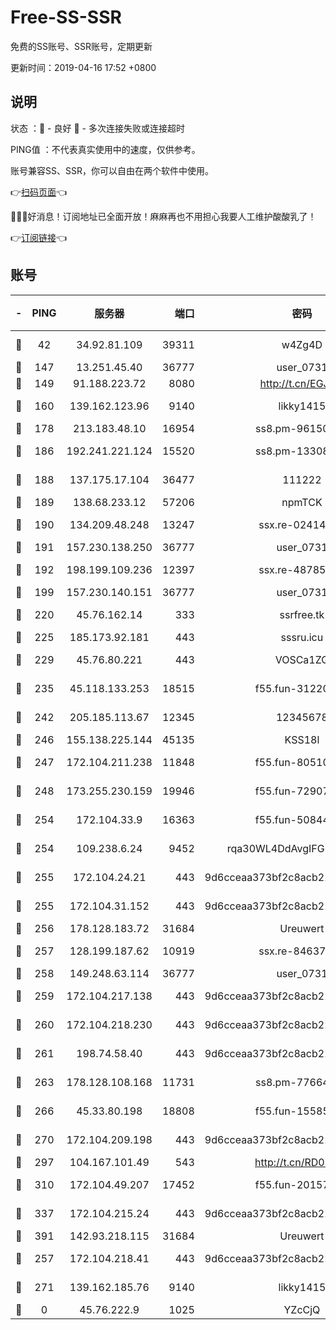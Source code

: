 # Free-SS-SSR

免费的SS账号、SSR账号，定期更新

更新时间：2019-04-16 17:52 +0800

## 说明

状态     ：🙂 - 良好 🙁 - 多次连接失败或连接超时

PING值   ：不代表真实使用中的速度，仅供参考。

账号兼容SS、SSR，你可以自由在两个软件中使用。

👉[扫码页面](https://liesauer.github.io/Free-SS-SSR/)👈

🎉🎉🎉好消息！订阅地址已全面开放！麻麻再也不用担心我要人工维护酸酸乳了！

👉[订阅链接](https://www.liesauer.net/yogurt/subscribe?ACCESS_TOKEN=DAYxR3mMaZAsaqUb)👈

## 账号

|-|PING|服务器|端口|密码|加密方式|区域|
|:----:|:----:|:-----:|-----:|:----:|:----:|:----:|
|🙂|42|34.92.81.109|39311|w4Zg4D|chacha20-ietf|US|
|🙂|147|13.251.45.40|36777|user_0731|chacha20|SG|
|🙂|149|91.188.223.72|8080|http://t.cn/EGJIyrl|rc4-md5|RU|
|🙂|160|139.162.123.96|9140|likky1415|aes-256-cfb|JP|
|🙂|178|213.183.48.10|16954|ss8.pm-96150837|rc4-md5|RU|
|🙂|186|192.241.221.124|15520|ss8.pm-13308805|aes-256-cfb|US|
|🙂|188|137.175.17.104|36477|111222|aes-256-cfb|US|
|🙂|189|138.68.233.12|57206|npmTCK|rc4-md5|US|
|🙂|190|134.209.48.248|13247|ssx.re-02414807|aes-256-cfb|US|
|🙂|191|157.230.138.250|36777|user_0731|chacha20|US|
|🙂|192|198.199.109.236|12397|ssx.re-48785024|aes-256-cfb|US|
|🙂|199|157.230.140.151|36777|user_0731|chacha20|US|
|🙂|220|45.76.162.14|333|ssrfree.tk|aes-256-cfb|SG|
|🙂|225|185.173.92.181|443|sssru.icu|rc4-md5|RU|
|🙂|229|45.76.80.221|443|VOSCa1ZG|aes-256-cfb|DE|
|🙂|235|45.118.133.253|18515|f55.fun-31220969|aes-256-cfb|SG|
|🙂|242|205.185.113.67|12345|12345678|aes-256-cfb|US|
|🙂|246|155.138.225.144|45135|KSS18l|rc4-md5|US|
|🙂|247|172.104.211.238|11848|f55.fun-80510832|aes-256-cfb|US|
|🙂|248|173.255.230.159|19946|f55.fun-72907812|aes-256-cfb|US|
|🙂|254|172.104.33.9|16363|f55.fun-50844957|aes-256-cfb|SG|
|🙂|254|109.238.6.24|9452|rqa30WL4DdAvgIFG6Fs3znzTa|aes-256-cfb|FR|
|🙂|255|172.104.24.21|443|9d6cceaa373bf2c8acb22e60b6a58be6|aes-256-cfb|US|
|🙂|255|172.104.31.152|443|9d6cceaa373bf2c8acb22e60b6a58be6|aes-256-cfb|US|
|🙂|256|178.128.183.72|31684|Ureuwert|chacha20|US|
|🙂|257|128.199.187.62|10919|ssx.re-84637462|aes-256-cfb|SG|
|🙂|258|149.248.63.114|36777|user_0731|chacha20|CA|
|🙂|259|172.104.217.138|443|9d6cceaa373bf2c8acb22e60b6a58be6|aes-256-cfb|US|
|🙂|260|172.104.218.230|443|9d6cceaa373bf2c8acb22e60b6a58be6|aes-256-cfb|US|
|🙂|261|198.74.58.40|443|9d6cceaa373bf2c8acb22e60b6a58be6|aes-256-cfb|US|
|🙂|263|178.128.108.168|11731|ss8.pm-77664011|aes-256-cfb|SG|
|🙂|266|45.33.80.198|18808|f55.fun-15585908|aes-256-cfb|US|
|🙂|270|172.104.209.198|443|9d6cceaa373bf2c8acb22e60b6a58be6|aes-256-cfb|US|
|🙂|297|104.167.101.49|543|http://t.cn/RD0D7sx|rc4-md5|CA|
|🙂|310|172.104.49.207|17452|f55.fun-20157942|aes-256-cfb|SG|
|🙂|337|172.104.215.24|443|9d6cceaa373bf2c8acb22e60b6a58be6|aes-256-cfb|US|
|🙂|391|142.93.218.115|31684|Ureuwert|chacha20|IN|
|🙂|257|172.104.218.41|443|9d6cceaa373bf2c8acb22e60b6a58be6|aes-256-cfb|US|
|🙂|271|139.162.185.76|9140|likky1415|aes-256-cfb|DE|
|🙁|0|45.76.222.9|1025|YZcCjQ|rc4-md5|JP|
